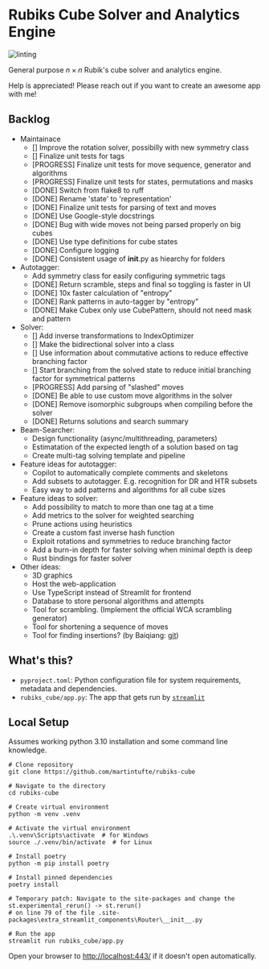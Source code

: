 # Rubiks Cube Solver and Analytics Engine
![linting](https://github.com/martintufte/rubiks-cube/actions/workflows/pre-commit.yml/badge.svg)

General purpose $n \times n$ Rubik's cube solver and analytics engine.

Help is appreciated! Please reach out if you want to create an awesome app with me!

## Backlog
* Maintainace
    * [] Improve the rotation solver, possibilly with new symmetry class
    * [] Finalize unit tests for tags
    * [PROGRESS] Finalize unit tests for move sequence, generator and algorithms
    * [PROGRESS] Finalize unit tests for states, permutations and masks
    * [DONE] Switch from flake8 to ruff
    * [DONE] Rename 'state' to 'representation'
    * [DONE] Finalize unit tests for parsing of text and moves
    * [DONE] Use Google-style docstrings
    * [DONE] Bug with wide moves not being parsed properly on big cubes
    * [DONE] Use type definitions for cube states
    * [DONE] Configure logging
    * [DONE] Consistent usage of __init__.py as hiearchy for folders
* Autotagger:
    * Add symmetry class for easily configuring symmetric tags
    * [DONE] Return scramble, steps and final so toggling is faster in UI
    * [DONE] 10x faster calculation of "entropy"
    * [DONE] Rank patterns in auto-tagger by "entropy"
    * [DONE] Make Cubex only use CubePattern, should not need mask and pattern
* Solver:
    * [] Add inverse transformations to IndexOptimizer
    * [] Make the bidirectional solver into a class
    * [] Use information about commutative actions to reduce effective branching factor
    * [] Start branching from the solved state to reduce initial branching factor for symmetrical patterns
    * [PROGRESS] Add parsing of "slashed" moves
    * [DONE] Be able to use custom move algorithms in the solver
    * [DONE] Remove isomorphic subgroups when compiling before the solver
    * [DONE] Returns solutions and search summary
* Beam-Searcher:
    * Design functionality (async/multithreading, parameters)
    * Estimatation of the expected length of a solution based on tag
    * Create multi-tag solving template and pipeline
* Feature ideas for autotagger:
    * Copilot to automatically complete comments and skeletons
    * Add subsets to autotagger. E.g. recognition for DR and HTR subsets
    * Easy way to add patterns and algorithms for all cube sizes
* Feature ideas to solver:
    * Add possibility to match to more than one tag at a time
    * Add metrics to the solver for weighted searching
    * Prune actions using heuristics
    * Create a custom fast inverse hash function
    * Exploit rotations and symmetries to reduce branching factor
    * Add a burn-in depth for faster solving when minimal depth is deep
    * Rust bindings for faster solver
* Other ideas:
    * 3D graphics
    * Host the web-application
    * Use TypeScript instead of Streamlit for frontend
    * Database to store personal algorithms and attempts
    * Tool for scrambling. (Implement the official WCA scrambling generator)
    * Tool for shortening a sequence of moves
    * Tool for finding insertions? (by Baiqiang: [git](https://github.com/Baiqiang/333.fm))

## What's this?
- `pyproject.toml`: Python configuration file for system requirements, metadata and dependencies.
- `rubiks_cube/app.py`: The app that gets run by [`streamlit`](https://docs.streamlit.io/)

## Local Setup
Assumes working python 3.10 installation and some command line knowledge.

```shell
# Clone repository
git clone https://github.com/martintufte/rubiks-cube

# Navigate to the directory
cd rubiks-cube

# Create virtual environment
python -m venv .venv

# Activate the virtual environment
.\.venv\Scripts\activate  # for Windows
source ./.venv/bin/activate  # for Linux

# Install poetry
python -m pip install poetry

# Install pinned dependencies
poetry install

# Temporary patch: Navigate to the site-packages and change the st.experimental_rerun() -> st.rerun()
# on line 79 of the file .site-packages\extra_streamlit_components\Router\__init__.py

# Run the app
streamlit run rubiks_cube/app.py
```

Open your browser to [http://localhost:443/](http://localhost:443/) if it doesn't open automatically.
